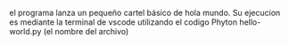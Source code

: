 el programa lanza un pequeño cartel básico de hola mundo.
Su ejecucion es mediante la terminal de vscode utilizando el codigo Phyton hello-world.py (el nombre del archivo)
